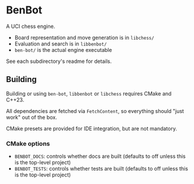 # BenBot

A UCI chess engine.

* Board representation and move generation is in `libchess/`
* Evaluation and search is in `libbenbot/`
* `ben-bot/` is the actual engine executable

See each subdirectory's readme for details.

## Building

Building or using `ben-bot`, `libbenbot` or `libchess` requires CMake and C++23.

All dependencies are fetched via `FetchContent`, so everything should "just work" out of the box.

CMake presets are provided for IDE integration, but are not mandatory.

### CMake options

* `BENBOT_DOCS`: controls whether docs are built (defaults to off unless this is the top-level project)
* `BENBOT_TESTS`: controls whether tests are built (defaults to off unless this is the top-level project)
